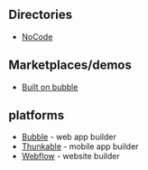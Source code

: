 ## Directories

- [NoCode](http://www.nocode.tech/) 

## Marketplaces/demos

- [Built on bubble](http://builtonbubble.com/)


## platforms

- [Bubble](https://bubble.is) - web app builder
- [Thunkable](http://thunkable.com/) - mobile app builder
- [Webflow](http://webflow.com) - website builder


